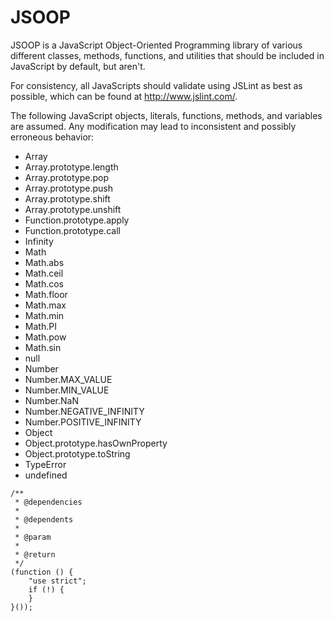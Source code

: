 # JSOOP

JSOOP is a JavaScript Object-Oriented Programming library of various different
classes, methods, functions, and utilities that should be included in
JavaScript by default, but aren't.

For consistency, all JavaScripts should validate using JSLint as best as
possible, which can be found at http://www.jslint.com/.

The following JavaScript objects, literals, functions, methods, and variables
are assumed. Any modification may lead to inconsistent and possibly erroneous
behavior:

 * Array
 * Array.prototype.length
 * Array.prototype.pop
 * Array.prototype.push
 * Array.prototype.shift
 * Array.prototype.unshift
 * Function.prototype.apply
 * Function.prototype.call
 * Infinity
 * Math
 * Math.abs
 * Math.ceil
 * Math.cos
 * Math.floor
 * Math.max
 * Math.min
 * Math.PI
 * Math.pow
 * Math.sin
 * null
 * Number
 * Number.MAX_VALUE
 * Number.MIN_VALUE
 * Number.NaN
 * Number.NEGATIVE_INFINITY
 * Number.POSITIVE_INFINITY
 * Object
 * Object.prototype.hasOwnProperty
 * Object.prototype.toString
 * TypeError
 * undefined

<!-- -->

    /**
     * @dependencies
     * 
     * @dependents
     * 
     * @param
     * 
     * @return
     */
    (function () {
        "use strict";
        if (!) {
        }
    }());

